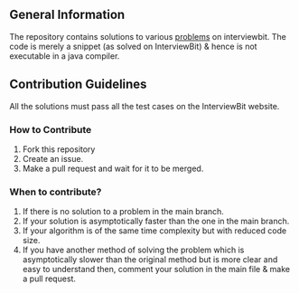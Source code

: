 ## General Information
The repository contains solutions to various [problems](https://www.interviewbit.com/dashboard/) on interviewbit. The code is merely a snippet (as solved on InterviewBit) & hence is not executable in a java compiler.
<br/>

## Contribution Guidelines
All the solutions must pass all the test cases on the InterviewBit website.

### How to Contribute

1. Fork this repository 
2. Create an issue.
3. Make a pull request and wait for it to be merged.

### When to contribute?

1. If there is no solution to a problem in the main branch.
2. If your solution is asymptotically faster than the one in the main branch.
3. If your algorithm is of the same time complexity but with reduced code size.
4. If you have another method of solving the problem which is asymptotically slower than the original method but is more clear and easy to understand then, comment your solution in the main file & make a pull request.